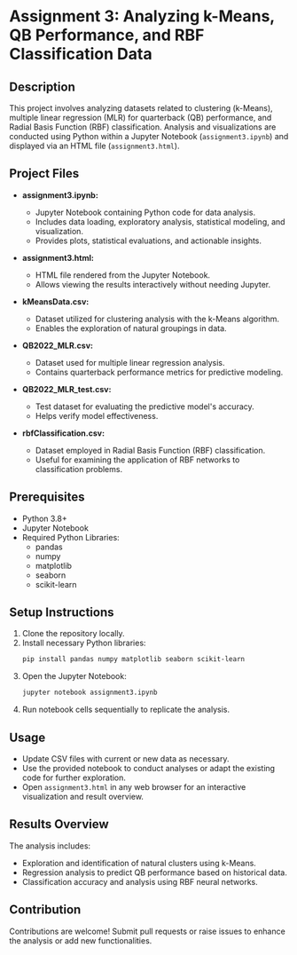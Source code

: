
# Assignment 3: Analyzing k-Means, QB Performance, and RBF Classification Data

## Description
This project involves analyzing datasets related to clustering (k-Means), multiple linear regression (MLR) for quarterback (QB) performance, and Radial Basis Function (RBF) classification. Analysis and visualizations are conducted using Python within a Jupyter Notebook (`assignment3.ipynb`) and displayed via an HTML file (`assignment3.html`).

## Project Files

- **assignment3.ipynb:**
  - Jupyter Notebook containing Python code for data analysis.
  - Includes data loading, exploratory analysis, statistical modeling, and visualization.
  - Provides plots, statistical evaluations, and actionable insights.

- **assignment3.html:**
  - HTML file rendered from the Jupyter Notebook.
  - Allows viewing the results interactively without needing Jupyter.

- **kMeansData.csv:**
  - Dataset utilized for clustering analysis with the k-Means algorithm.
  - Enables the exploration of natural groupings in data.

- **QB2022_MLR.csv:**
  - Dataset used for multiple linear regression analysis.
  - Contains quarterback performance metrics for predictive modeling.

- **QB2022_MLR_test.csv:**
  - Test dataset for evaluating the predictive model's accuracy.
  - Helps verify model effectiveness.

- **rbfClassification.csv:**
  - Dataset employed in Radial Basis Function (RBF) classification.
  - Useful for examining the application of RBF networks to classification problems.

## Prerequisites
- Python 3.8+
- Jupyter Notebook
- Required Python Libraries:
  - pandas
  - numpy
  - matplotlib
  - seaborn
  - scikit-learn

## Setup Instructions
1. Clone the repository locally.
2. Install necessary Python libraries:
   ```bash
   pip install pandas numpy matplotlib seaborn scikit-learn
   ```
3. Open the Jupyter Notebook:
   ```bash
   jupyter notebook assignment3.ipynb
   ```
4. Run notebook cells sequentially to replicate the analysis.

## Usage
- Update CSV files with current or new data as necessary.
- Use the provided notebook to conduct analyses or adapt the existing code for further exploration.
- Open `assignment3.html` in any web browser for an interactive visualization and result overview.

## Results Overview
The analysis includes:
- Exploration and identification of natural clusters using k-Means.
- Regression analysis to predict QB performance based on historical data.
- Classification accuracy and analysis using RBF neural networks.

## Contribution
Contributions are welcome! Submit pull requests or raise issues to enhance the analysis or add new functionalities.
